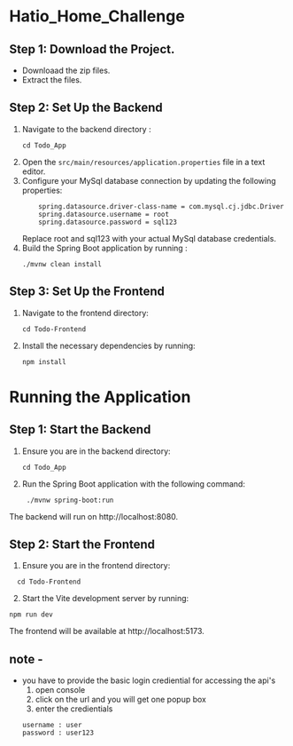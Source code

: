 # Hatio_Home_Challenge
## Step 1: Download the Project.
   + Downloaad the zip files.
   + Extract the files.
## Step 2: Set Up the Backend
  1. Navigate to the backend directory :  
     ```
     cd Todo_App
     ```
  3. Open the ```src/main/resources/application.properties``` file in a text editor.
  4. Configure your MySql database connection by updating the following properties:
     ```
         spring.datasource.driver-class-name = com.mysql.cj.jdbc.Driver
         spring.datasource.username = root
         spring.datasource.password = sql123
     ```
     Replace root and sql123 with your actual MySql database credentials.
  5. Build the Spring Boot application by running :
     ```
     ./mvnw clean install
     ```
## Step 3: Set Up the Frontend
1. Navigate to the frontend directory:
   ```
   cd Todo-Frontend
   ```
3. Install the necessary dependencies by running:
   ```
   npm install
    ```
# Running the Application
  ## Step 1: Start the Backend
  1. Ensure you are in the backend directory:
     ```
     cd Todo_App
     ```
2. Run the Spring Boot application with the following command:
   ```
    ./mvnw spring-boot:run   
    ```
The backend will run on http://localhost:8080.
  
## Step 2: Start the Frontend 
1. Ensure you are in the frontend directory:
 ```
   cd Todo-Frontend
   ```
2. Start the Vite development server by running:
  ```
  npm run dev
  ```
The frontend will be available at http://localhost:5173.

## note - 
+ you have to provide the basic login crediential for accessing the api's
  1. open console
  2. click on the url and you will get one popup box
  3. enter the credientials
  ```
  username : user
  password : user123
  ```


   

